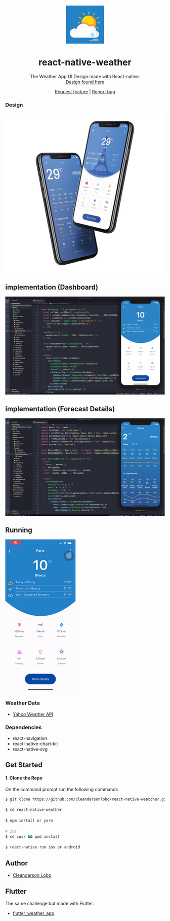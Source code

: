 <p align="center">
  <a href="https://github.com/cleandersonlobo/react-native-weather/">
    <img src="./screenshot/icon.png" alt="Logo" width=120 height=120>
  </a>

  <h1 align="center">react-native-weather</h1>

  <p align="center">
    The Weather App UI Design made with React-native.  <br /><a href="https://www.uplabs.com/posts/weather-app-6618236e-d929-4eb3-94de-d353a014a3f5">Design found here</a>
    
  </p>
  <p align="center">
  <a href="https://github.com/cleandersonlobo/react-native-weather/issues/new">Request feature</a> |
  <a href="https://github.com/cleandersonlobo/react-native-weather/issues/new">Report bug</a>
  <p>
</p>


### Design
![App-design](./screenshot/design.jpg)


##  implementation (Dashboard)
![App-demo](./screenshot/demo1.png)

##  implementation (Forecast Details)
![App-demo](./screenshot/demo2.png)


## Running

![App-Run](./screenshot/running.gif)

### Weather Data

- [Yahoo Weather API](https://developer.yahoo.com/weather/)


### Dependencies

 - react-navigation
 - react-native-chart-kit 
 - react-native-svg
 
 ## Get Started
 
 #### 1. Clone the Repo
 
 On the command prompt run the following commands
 ```sh
 $ git clone https://github.com/cleandersonlobo/react-native-weatcher.git
 
$ cd react-native-weather
 
$ npm install or yarn 

# ios
$ cd ios/ && pod install 

$ react-native run ios or android
 
 ```

## Author

*	[Cleanderson Lobo](mailto:cleandersonlobo@gmail.com)


## Flutter

The same challenge but made with Flutter.

- [flutter_weather_app](https://github.com/cleandersonlobo/flutter_weather_app)